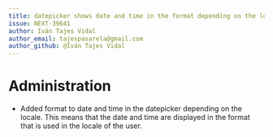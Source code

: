```yaml
---
title: datepicker shows date and time in the format depending on the locale
issue: NEXT-39641
author: Iván Tajes Vidal
author_email: tajespasarela@gmail.com
author_github: @Iván Tajes Vidal
---
```


# Administration
* Added format to date and time in the datepicker depending on the locale. This means that the date and time are displayed in the format that is used in the locale of the user.
